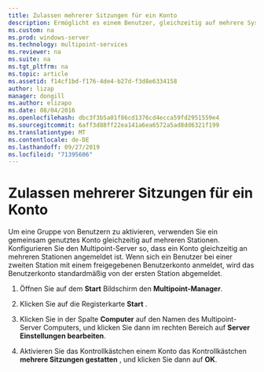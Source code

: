 ```yaml
---
title: Zulassen mehrerer Sitzungen für ein Konto
description: Ermöglicht es einem Benutzer, gleichzeitig auf mehrere Systeme zuzugreifen.
ms.custom: na
ms.prod: windows-server
ms.technology: multipoint-services
ms.reviewer: na
ms.suite: na
ms.tgt_pltfrm: na
ms.topic: article
ms.assetid: f14cf1bd-f176-4de4-b27d-f3d8e6334158
author: lizap
manager: dongill
ms.author: elizapo
ms.date: 08/04/2016
ms.openlocfilehash: dbc3f3b5a01f86cd1376cd4ecca59fd2951559e4
ms.sourcegitcommit: 6aff3d88ff22ea141a6ea6572a5ad8dd6321f199
ms.translationtype: MT
ms.contentlocale: de-DE
ms.lasthandoff: 09/27/2019
ms.locfileid: "71395606"
---
```

# <a name="allow-one-account-to-have-multiple-sessions"></a>Zulassen mehrerer Sitzungen für ein Konto
Um eine Gruppe von Benutzern zu aktivieren, verwenden Sie ein gemeinsam genutztes Konto gleichzeitig auf mehreren Stationen. Konfigurieren Sie den Multipoint-Server so, dass ein Konto gleichzeitig an mehreren Stationen angemeldet ist. Wenn sich ein Benutzer bei einer zweiten Station mit einem freigegebenen Benutzerkonto anmeldet, wird das Benutzerkonto standardmäßig von der ersten Station abgemeldet.  
  
1.  Öffnen Sie auf dem **Start** Bildschirm den **Multipoint-Manager**.  
  
2.  Klicken Sie auf die Registerkarte **Start** .  
  
3.  Klicken Sie in der Spalte **Computer** auf den Namen des Multipoint-Server Computers, und klicken Sie dann im rechten Bereich auf **Server Einstellungen bearbeiten**.  
  
4.  Aktivieren Sie das Kontrollkästchen einem Konto das Kontrollkästchen **mehrere Sitzungen gestatten** , und klicken Sie dann auf **OK**.  
  
